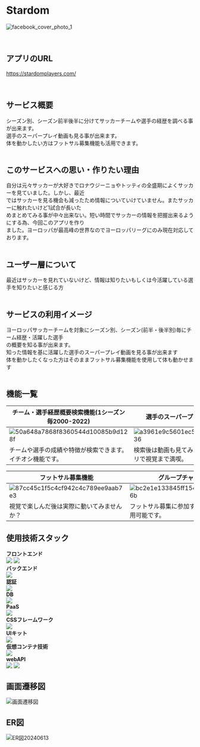 # Stardom<br>
![facebook_cover_photo_1](https://github.com/user-attachments/assets/8f529070-7cc6-4961-b103-24e8effbd0f2)

<br />

## アプリのURL

https://stardomplayers.com/

<br />

## サービス概要<br>
シーズン別、シーズン前半後半に分けてサッカーチームや選手の経歴を調べる事が出来ます。<br>
選手のスーパープレイ動画も見る事が出来ます。<br>
体を動かしたい方はフットサル募集機能も活用できます。<br>
<br>
## このサービスへの思い・作りたい理由<br>
自分は元々サッカーが大好きでロナウジーニョやトッティの全盛期によくサッカーを見ていました。しかし、最近<br>
ではサッカーを見る機会も減ったため情報についていけていません。またサッカーに触れたいけど1試合が長いた<br>
めまとめてみる事が中々出来ない。短い時間でサッカーの情報を把握出来るようにする為、今回このアプリを作り<br>
ました。ヨーロッパが最高峰の世界なのでヨーロッパリーグにのみ現在対応しております。<br>
<br>
## ユーザー層について<br>
最近はサッカーを見れていないけど、情報は知りたいもしくは今活躍している選手を知りたいと感じる方<br>
<br>
## サービスの利用イメージ<br>
ヨーロッパサッカーチームを対象にシーズン別、シーズン(前半・後半別)毎にチーム経歴・活躍した選手<br>
の概要を知る事が出来ます。<br>知った情報を基に活躍した選手のスーパープレイ動画を見る事が出来ます<br>
体を動かしたくなった方はそのままフットサル募集機能を使用して体も動かせます<br>
<br>
## 機能一覧
| チーム・選手経歴概要検索機能(1シーズン毎2000-2022) | 選手のスーパープレイ動画検索機能 |
|-----|-----|
|![50a648a7868f8360544d10085b9d128f](https://github.com/user-attachments/assets/d939adc3-fa2e-4cca-a028-f9291af279ef)|![a3961e9c5601ec5570150af003110236](https://github.com/user-attachments/assets/8c583753-1758-4208-b914-d22c3b11fcfa)|
|チームや選手の成績や特徴が検索できます。イチオシ機能です。|検索後は動画も見てみませんか？一つのアプリで視覚まで満喫。|

| フットサル募集機能 | グループチャット機能 |
|-----|-----|
|![87cc45c1f5c4cf942c4c789ee9aab7e3](https://github.com/user-attachments/assets/f31855c1-1ebc-440f-b5d6-0313dce62ed5)|![bc2e1e133845ff1545998002f47c786b](https://github.com/user-attachments/assets/60439e33-add9-4d0c-8e2d-9e5ecf49d262)|
|視覚で楽しんだ後は実際に動いてみませんか？|フットサル募集に参加するとグルチャが使用可能です。|
## 使用技術スタック<br>
**フロントエンド**<br>
<img src="https://img.shields.io/badge/RubyonRails-red?style=flat&logo=rubyonrails">
<img src="https://img.shields.io/badge/-JavaScript-276DC3.svg?logo=javascript&style=popout"><br>
**バックエンド**<br>
<img src="https://img.shields.io/badge/RubyonRails-red?style=flat&logo=rubyonrails"><br>
**認証**<br>
<img src="https://img.shields.io/badge/OAuth-gray?style=flat&logo=auth0"><br>
**DB**<br>
<img src="https://img.shields.io/badge/-PostgreSQL-336791.svg?logo=postgresql&style=flat"><br>
**PaaS**<br>
<img src="https://img.shields.io/badge/Render.com-gray?style=flat&logo=render"><br>
**CSSフレームワーク**<br>
<img src="https://img.shields.io/badge/tailwindCSS-gray?style=flat&logo=tailwindcss"><br>
**UIキット**<br>
<img src="https://img.shields.io/badge/daisyUI-gray?style=flat&logo=daisyui"><br>
**仮想コンテナ技術**<br>
<img src="https://img.shields.io/badge/-Docker-EEE.svg?logo=docker&style=flat"><br>
**webAPI**<br>
<img src="https://img.shields.io/badge/YoutubeDataAPI-gray?style=flat&logo=youtube&logoColor=%23e62117ff">
<img src="https://img.shields.io/badge/OpenAIAPI-gray?style=flat&logo=openai&logoColor=%2300B4D8"><br>

## 画面遷移図<br>
![画面遷移図](https://github.com/user-attachments/assets/82d8bc4a-43ef-4477-b076-2202c72a6871)
<br>
## ER図
![ER図20240613](https://github.com/user-attachments/assets/d7b88c54-efd0-4265-9bf4-30e2b96c37b9)

